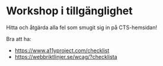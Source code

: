 # Workshop i tillgänglighet

Hitta och åtgärda alla fel som smugit sig in på CTS-hemsidan!

Bra att ha:
* https://www.a11yproject.com/checklist
* https://webbriktlinjer.se/wcag/?checklista
